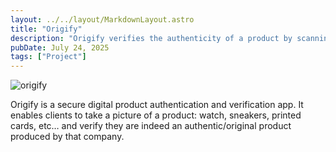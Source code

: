 ```yaml
---
layout: ../../layout/MarkdownLayout.astro
title: "Origify"
description: "Origify verifies the authenticity of a product by scanning its texture and matching it with a database of verified products."
pubDate: July 24, 2025
tags: ["Project"]
---
```


![origify](/images/origify.png)

Origify is a secure digital product authentication and verification app. It enables clients to take a picture of a product: watch, sneakers, printed cards, etc… and verify they are indeed an authentic/original product produced by that company.